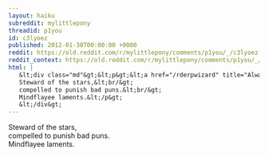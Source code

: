 ```yaml
---
layout: haiku
subreddit: mylittlepony
threadid: p1you
id: c3lyoez
published: 2012-01-30T00:00:00 +0000
reddit: https://old.reddit.com/r/mylittlepony/comments/p1you/_/c3lyoez
reddit_context: https://old.reddit.com/r/mylittlepony/comments/p1you/_/c3lyoez?context=3
html: |
   &lt;div class="md"&gt;&lt;p&gt;&lt;a href="/rderpwizard" title="Always Relevant / Laughter Reflects On Cold Stone / Paper Bag Princess"&gt;&lt;/a&gt;
   Steward of the stars,&lt;br/&gt;
   compelled to punish bad puns.&lt;br/&gt;
   Mindflayee laments.&lt;/p&gt;
   &lt;/div&gt;
---
```


[](/rderpwizard "Always Relevant / Laughter Reflects On Cold Stone / Paper Bag Princess")
Steward of the stars,  
compelled to punish bad puns.  
Mindflayee laments.